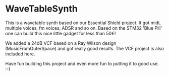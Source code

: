 # WaveTableSynth
This is a wavetable synth based on our Essential Shield project. It got midi, multiple voices, fm voices, ADSR and so on.
Based on the STM32 'Blue Pill' one can build this nice little gadget for less than 50€!

We added a 24dB VCF based on a Ray Wilson design (MusicFromOuterSpace) and got really good results. The VCF project is also included here.

Have fun building this project and even more fun to putting it to good use. :-)


